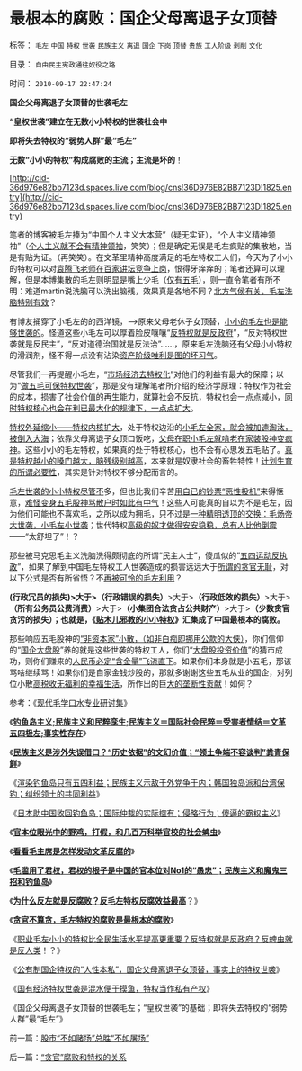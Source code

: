 # 最根本的腐败：国企父母离退子女顶替

标签： `毛左` `中国` `特权` `世袭` `民族主义` `离退` `国企` `下岗` `顶替` `贵族` `工人阶级` `剥削` `文化` 

目录： `自由民主宪政通往奴役之路`

时间： `2010-09-17 22:47:24`

**国企父母离退子女顶替的世袭毛左**

**“皇权世袭”建立在无数小小特权的世袭社会中**

**即将失去特权的“弱势人群”最“毛左”**

**无数“小小的特权”构成腐败的主流；主流是坏的**！

[http://cid-36d976e82bb7123d.spaces.live.com/blog/cns!36D976E82BB7123D!1825.entry](http://cid-36d976e82bb7123d.spaces.live.com/blog/cns!36D976E82BB7123D!1825.entry)

笔者的博客被毛左捧为“中国个人主义大本营”（疑无实证），“个人主义精神领袖”（[个人主义就不会有精神领袖](../../../2010/5/10/理性主义科学家是不是很牛逼的大祭师？.md)，笑笑）；但是确定无误是毛左疯贴的集散地，当是有贴为证。（再笑笑）。在文革里精神高度满足的毛左特权工人们，今天为了小小的特权可以对[袁腾飞老师在百家讲坛竞争上岗](../../../2010/5/24/袁腾飞确实没有资格评价毛主席！散户有胆量赚钱吗？.md)，恨得牙痒痒的；笔者还算可以理解，但是本博集散的毛左则明显是嘴上少毛（[仅有五毛](../../../2010/1/13/五毛就业是个技术活.md)），则一直令笔者有所不明：难道martin说洗脑可以洗出脑残，效果真是各地不同？[北方气侯有关，毛左洗脑特别有效](../../../2010/7/22/每个人要对自已负责，就要对自已的愚蠢轻信负责；.md)？

有博友捅穿了小毛左的的西洋镜，——>原来父母老休子女顶替，[小小的毛左也是能够世袭的](../../../2010/6/7/汉朝无为而治的物流基础和商鞅变法的唯心政法思想.md)。怪道这些小毛左可以厚着脸皮嚷嚷“[反特权就是反政府](../../../2010/9/14/特权不能反？反蜱虫就是反人类？.md)”，“反对特权世袭就是反民主”，“反对道德治国就是反法治”……，原来毛左洗脑还有父母小小特权的滑润剂，怪不得一点没有沾染[资产阶级唯利是图的坏习气](../../../2010/9/10/中国唯利是图的人太少了.md)。

尽管我们一再提醒小毛左，“[市场经济去特权化](../../../2010/3/28/市场经济去特权化！根治私有制和国民福衹缺失.md)”对他们的利益有最大的保障；以为“[做五毛可保特权世袭](../../../2010/3/2/封建社会的权力世袭.md)”，那是没有理解笔者所介绍的经济学原理：特权作为社会的成本，损害了社会价值的再生能力，就算社会不反抗，特权也会一点点减小，[同时特权核心也会在利已最大化的规律下，一点点扩大](../../../2009/8/2/行政监管无法减少腐败，无法控制特权最大化定律.md)。

[特权外延缩小——特权内核扩大](../../../2009/8/1/特权二八定律，特权总令社会负担最大化.md)，处于特权边沿的[小毛左全家，就会被加速淘汰，被倒入大海](../../../2009/5/22/人力资源生产相对过剩的危机.md)；依靠父母离退子女顶口饭吃，[父母在职小毛左就啃老在家装股神变疯神](../../../2009/11/2/啃老一族是公有制政策的结果.md)。这些小小的毛左特权，如果真的处于特权核心，也不会有心思发五毛贴了。[真是特权越小的嗓门越大，脑残级别越高](http://hi.baidu.com/darthchn/blog/item/0c1a63b59081627a8bd4b2bc.html)，本来就是奴隶社会的畜牲特性！[计划生育的所谓必要性](../../../2009/11/21/计划生育“国策”在中国的必然性.md)，其实是针对特权不够分配而言的。

[毛左世袭的小小特权尽管不](../../../2009/6/7/贴木儿邪教的极端可能只是退而无忧的小小的特权.md)多，但也比我们辛苦[用自已的钞票“恶性投机”](../../../2007/8/26/散户投资是中国股市中最理性的投资者.md)来得惬意，[难怪变身五毛股神骂散户时如此有中气](../../../2010/7/1/股评家骂散户，骂市场经济，骂创业板，骂买卖自愿.md)！这些人可能真的自以为不是毛左，因为他们可能也不喜欢毛，之所以成为拥毛，只不过是[一种精明透顶的交换：毛炀帝大世袭，小毛左小世袭](../../../2009/11/14/市场经济观点下小农的“愚蠢交换”.md)；世代特权[高级的奴才做得安安稳稳，总有人比他倒霉](../../../2010/9/14/特权不能反？反蜱虫就是反人类？.md)——“太舒坦了”！？

那些被马克思毛主义洗脑洗得颇彻底的所谓“民主人士”，傻瓜似的“[五四运动反执政](../../../2010/5/14/用民主要求政府也要用民主约束自已.md)”，如果了解到中国毛左特权工人世袭造成的损害远远大于[所谓的贪官无耻](../../../2010/3/1/要均贫富后才能民主吗？.md)，对以下公式是否有所省悟？不[再被可怜的毛左利用](http://hi.baidu.com/darthchn/blog/item/95314adfcc6fbd5a95ee3734.html)？

**(行政冗员的损失)>大于>（行政错误的损失）**>大于>**（行政低效的损失）**>大于>**（所有公务员公费消费）**>大于>**（小集团合法贪占公共财产）**>大于>**（少数贪官贪污的损失）；也就是，《**[**贴木儿邪教的小小特权**](../../../2009/6/7/贴木儿邪教的极端可能只是退而无忧的小小的特权.md)**》汇集成了中国最根本的腐败。**

那些响应五毛股神的[“非资本家”小散，（如非白痴即挪用公款的大侠）](../../../2010/1/14/为什么说资产阶级就是工人阶级自已？.md)，你们信仰的“[国企大盘股](../../../2009/10/16/大盘股溢价和中国股市大起大落.md)”养的就是这些世袭的特权工人，你们“[大盘股投资价值](../../../2008/3/20/房地产金融股高出国际平均估值水平几十倍.md)”的猜市成功，则你们赚来的[人民币必定“含金量”飞流直下](../../../2007/12/29/尹中立：通货膨胀恶化&nbsp;股市必跌.md)。如果你们本身就是小五毛，那该骂啥继续骂！如果你们是自家金钱炒股的，那就多谢谢这些五毛从业的国企，对列位小散[高税收无福利的幸福生活](../../../2007/12/23/冗员吃饭财政拖累：高税收无福利无助社会和谐.md)，所作出的巨[大的垄断性贡献](../../../2009/9/16/国民税负强度要算上行政垄断.md)！如何？

参考：《[现代毛学口水专业研讨集](../../../2010/8/13/现代毛学口水专业研讨集.md)》

《[**钓鱼岛主义;民族主义和民粹孪生;民族主义＝国际社会民粹＝受害者情结＝文革五四极左;事实性存在**](http://blog.sina.com.cn/s/blog_5563a64d0100l65z.html)》

《[**民族主义是涉外失误借口？“历史依据”的文幻价值；“领土争端不容谈判”粪青保鲜**](../../../2010/9/16/钓鱼岛主义的文学价值和粪青保鲜.md)》

《[渲染钓鱼岛只有五四利益；民族主义示敌于外党争于内；韩国独岛派和台湾保钓；纠纷领土的共同利益](http://hi.baidu.com/darthchn/blog/item/715615ae1984f4c27cd92aad.html)》

《[日本助中国收回钓鱼岛；国际仲裁的实际控有；侵略行为；傻逼的霸权主义](../../../2010/9/16/侵略的定义；日本向美国宣战，中国将收回钓鱼岛.md)》

《[**官本位眼光中的野鸡，打假，和几百万科举官校的社会蜱虫**](../../../2010/9/13/唐骏假文凭背后的几百万科举蜱虫.md)》

《[**看看毛主席是怎样发动文革反腐的**](../../../2009/7/3/看看毛主席是怎样发动文革反腐的.md)》

《[**毛滥用了君权，君权的根子是中国的官本位对No1的“愚忠”；民族主义和魔鬼三招和钓鱼岛**](../../../2010/9/14/民族主义和将人民领袖君主化的人民群众.md)》

《[**为什么反左就是反腐败？反毛左特权反腐效益最高**](../../../2009/7/15/为什么反左就是反腐败？反毛左反腐效益最高？.md)？》

《[**贪官不算贪，毛左特权的腐败是最根本的腐败**](../../../2010/1/4/贪官是问题，却不是大问题.md)》

《[职业毛左小小的特权比全民生活水平提高更重要？反特权就是反政府？反蜱虫就是反人类](../../../2010/9/14/特权不能反？反蜱虫就是反人类？.md)！？》

《[公有制国企特权的“人性本私”，国企父母离退子女顶替，事实上的特权世袭](../../../2009/12/9/父母天性能被道德约束吗？.md)》

《[国有经济特权世袭是混水便于摸鱼，特权当作私有产权](../../../2009/7/21/混水便于摸鱼，特权等于产权.md)》

《国企父母离退子女顶替的世袭毛左；“皇权世袭”的基础；即将失去特权的“弱势人群”最“毛左”》



前一篇：[股市“不如赌场”总胜“不如屠场”](../../../2010/9/17/股市“不如赌场”总胜“不如屠场”.md)

后一篇：[“贪官”腐败和特权的关系](../../../2010/9/17/“贪官”腐败和特权的关系.md)